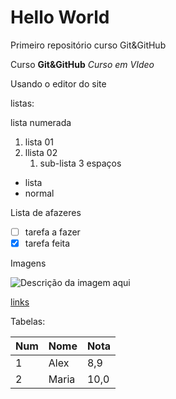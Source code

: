 # Hello World
 Primeiro repositório curso Git&GitHub
 
 Curso **Git&GitHub** *Curso em VIdeo*

Usando o editor do site

listas:

lista numerada
1. lista 01
1. llista 02
   1. sub-lista 3 espaços
* lista
* normal

Lista de afazeres
- [ ] tarefa a fazer
- [x] tarefa feita

Imagens

![Descrição da imagem aqui](https://user-images.githubusercontent.com/107014042/173454066-6a9eb16b-6467-4b3e-a6a4-4946308c5009.jpg)

[links](https://github.com/alexnunesc)

Tabelas:

Num | Nome | Nota
---|---|---
1 | Alex | 8,9
2 | Maria | 10,0
